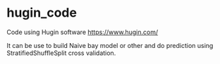 # hugin_code

Code using Hugin software https://www.hugin.com/

It can be use to build Naive bay model or other and do prediction using StratifiedShuffleSplit cross validation.




